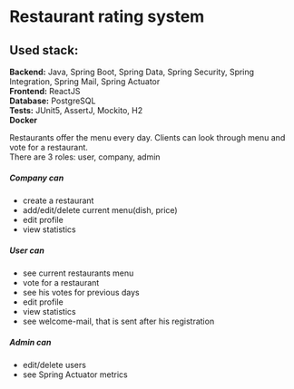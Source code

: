 # Restaurant rating system

## Used stack:
<b>Backend:</b> Java, Spring Boot, Spring Data, Spring Security, Spring Integration, Spring Mail, Spring Actuator<br>
<b>Frontend:</b> ReactJS <br>
<b>Database:</b> PostgreSQL<br>
<b>Tests:</b> JUnit5, AssertJ, Mockito, H2<br>
<b>Docker</b><br>

Restaurants offer the menu every day. Clients can look through menu and vote for a restaurant.<br>
There are 3 roles: user, company, admin<br>
##### Company can
- create a restaurant
- add/edit/delete current menu(dish, price)
- edit profile
- view statistics <br>
##### User can
- see current restaurants menu
- vote for a restaurant
- see his votes for previous days
- edit profile
- view statistics
- see welcome-mail, that is sent after his registration <br>
##### Admin can
- edit/delete users
- see Spring Actuator metrics

